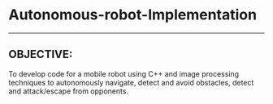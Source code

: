 # Autonomous-robot-Implementation
---------------------------------
OBJECTIVE:
----------
To develop code for a mobile robot using C++ and image processing techniques to autonomously navigate, detect and avoid obstacles, detect and attack/escape from opponents.

